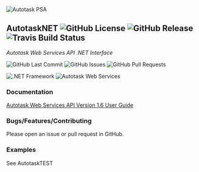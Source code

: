 ![Autotask PSA](https://host.risolv.ca/images/AutotaskPSA.png)

## AutotaskNET ![GitHub License](https://img.shields.io/github/license/risolv/AutotaskNET.svg?logo=GNU&logoColor=FFFFFF&style=flat) ![GitHub Release](https://img.shields.io/github/release/risolv/AutotaskNET.svg?include_prereleases&logo=GitHub&logoColor=FFFFFF&style=flat) ![Travis Build Status](https://img.shields.io/travis/com/risolv/AutotaskNET.svg?logo=Travis&logoColor=FFFFFF&style=flat)
*Autotask Web Services API .NET Interface*

![GitHub Last Commit](https://img.shields.io/github/last-commit/risolv/AutotaskNET.svg?logo=GitHub&logoColor=FFFFFF&style=flat)
![GitHub Issues](https://img.shields.io/github/issues-raw/risolv/AutotaskNET.svg?logo=GitHub&logoColor=FFFFFF&style=flat)
![GitHub Pull Requests](https://img.shields.io/github/issues-pr-raw/risolv/AutotaskNET.svg?logo=GitHub&logoColor=FFFFFF&style=flat)

![.NET Framework](https://img.shields.io/badge/.NET%20Framework-4.6.2-5C2D91.svg?logo=Windows&logoColor=FFFFFF&style=flat)
![Autotask Web Services](https://img.shields.io/badge/Web%20Services%20API-1.6.2-E51937.svg?logo=Autotask&logoColor=FFFFFF&style=flat)


### Documentation
[Autotask Web Services API Version 1.6 User Guide](https://www.autotask.net/help/Content/LinkedDOCUMENTS/WSAPI/T_WebServicesAPIv1_6.pdf)


### Bugs/Features/Contributing
Please open an issue or pull request in GitHub.


### Examples
See AutotaskTEST
